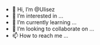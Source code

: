 - 👋 Hi, I’m @Ulisez
- 👀 I’m interested in ...
- 🌱 I’m currently learning ...
- 💞️ I’m looking to collaborate on ...
- 📫 How to reach me ...

<!---
Ulisez/Ulisez is a ✨ special ✨ repository because its `README.md` (this file) appears on your GitHub profile.
You can click the Preview link to take a look at your changes.
--->

